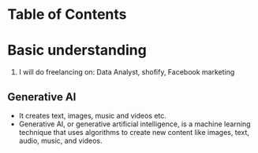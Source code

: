 # Table of Contents
 
 
# Basic understanding
1. I will do freelancing on: Data Analyst, shofify, Facebook marketing

## Generative AI 
- It creates text, images, music and videos etc. 
- Generative AI, or generative artificial intelligence, is a machine learning technique that uses algorithms to create new content like images, text, audio, music, and videos.
